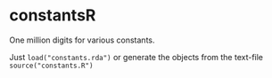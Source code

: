 # constantsR
One million digits for various constants.

Just <code>load("constants.rda")</code>
or generate the objects from the text-file <code>source("constants.R")</code>

